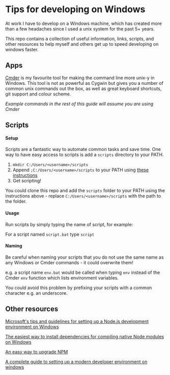 # Tips for developing on Windows

At work I have to develop on a Windows machine, which has created more than a few headaches since I used a unix system for the past 5+ years.

This repo contains a collection of useful information, links, scripts, and other resources to help myself and others get up to speed developing on windows faster.


## Apps

[Cmder](http://cmder.net/) is my favourite tool for making the command line more unix-y in Windows. This tool is not as powerful as Cygwin but gives you a number of common unix commands out the box, as well as great keyboard shortcuts, git support and colour scheme.

*Example commands in the rest of this guide will assume you are using Cmder*


## Scripts

#### Setup

Scripts are a fantastic way to automate common tasks and save time. One way to have easy access to scripts is add a `scripts` directory to your PATH.

1. `mkdir C:/Users/<username>/scripts`
2. Append `;C:/Users/<username>/scripts` to your PATH using [these instructions](https://www.java.com/en/download/help/path.xml)
3. Get scripting!

You could clone this repo and add the `scripts` folder to your PATH using the instructions above - replace `C:/Users/<username>/scripts` with the path to the folder.

#### Usage

Run scripts by simply typing the name of script, for example:

For a script named `script.bat` type `script`


#### Naming

Be careful when naming your scripts that you do not use the same name as any Windows or Cmder commands - it could overwrite them!

e.g. a script name `env.bat` would be called when typing `env` instead of the Cmder `env` function which lists environment variables.

You could avoid this problem by prefixing your scripts with a common character e.g. an underscore.




## Other resources

[Microsoft's tips and guidelines for setting up a Node.js development environment on Windows](https://github.com/Microsoft/nodejs-guidelines/blob/master/windows-environment.md#configuring-your-windows-development-environment)

[The easiest way to install dependencies for compiling native Node modules on Windows](https://github.com/felixrieseberg/windows-build-tools)

[An easy way to upgrade NPM](https://github.com/felixrieseberg/npm-windows-upgrade)

[A complete guide to setting up a modern developer environment on windows](https://github.com/felixrieseberg/windows-development-environment)


